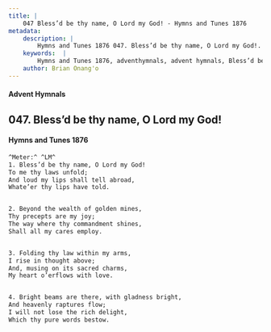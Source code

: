 ```yaml
---
title: |
    047 Bless’d be thy name, O Lord my God! - Hymns and Tunes 1876
metadata:
    description: |
        Hymns and Tunes 1876 047. Bless’d be thy name, O Lord my God!. To me thy laws unfold; And loud my lips shall tell abroad, Whate’er thy lips have told. 
    keywords:  |
        Hymns and Tunes 1876, adventhymnals, advent hymnals, Bless’d be thy name, O Lord my God!, To me thy laws unfold;, 
    author: Brian Onang'o
---
```


#### Advent Hymnals
## 047. Bless’d be thy name, O Lord my God!
####  Hymns and Tunes 1876

```txt
^Meter:^ ^LM^
1. Bless’d be thy name, O Lord my God!
To me thy laws unfold;
And loud my lips shall tell abroad,
Whate’er thy lips have told.


2. Beyond the wealth of golden mines,
Thy precepts are my joy;
The way where thy commandment shines, 
Shall all my cares employ.


3. Folding thy law within my arms,
I rise in thought above;
And, musing on its sacred charms,
My heart o’erflows with love.


4. Bright beams are there, with gladness bright,
And heavenly raptures flow;
I will not lose the rich delight,
Which thy pure words bestow.
```